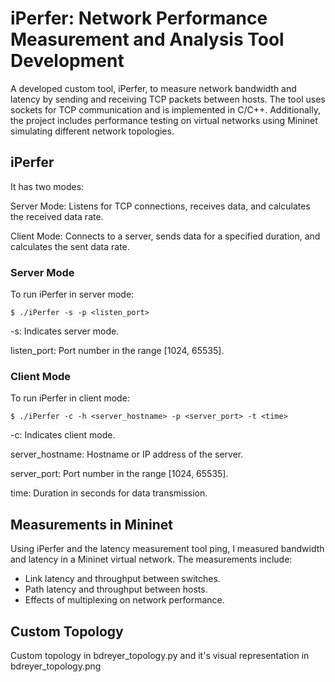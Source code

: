 # iPerfer: Network Performance Measurement and Analysis Tool Development

A developed custom tool, iPerfer, to measure network bandwidth and latency by sending and receiving TCP packets between hosts. The tool uses sockets for TCP communication and is implemented in C/C++. Additionally, the project includes performance testing on virtual networks using Mininet simulating different network topologies.

## iPerfer

It has two modes:
<p>Server Mode: Listens for TCP connections, receives data, and calculates the received data rate.</p>
<p>Client Mode: Connects to a server, sends data for a specified duration, and calculates the sent data rate.</p>

### Server Mode

To run iPerfer in server mode:

```$ ./iPerfer -s -p <listen_port>```
<p>-s: Indicates server mode.</p>
<p>listen_port: Port number in the range [1024, 65535].</p>

### Client Mode

To run iPerfer in client mode:

```$ ./iPerfer -c -h <server_hostname> -p <server_port> -t <time>```
<p>-c: Indicates client mode.</p>
<p>server_hostname: Hostname or IP address of the server.</p>
<p>server_port: Port number in the range [1024, 65535].</p>
<p>time: Duration in seconds for data transmission.</p>

## Measurements in Mininet
Using iPerfer and the latency measurement tool ping, I measured bandwidth and latency in a Mininet virtual network. The measurements include:
- Link latency and throughput between switches.
- Path latency and throughput between hosts.
- Effects of multiplexing on network performance.

## Custom Topology
Custom topology in bdreyer_topology.py and it's visual representation in bdreyer_topology.png
